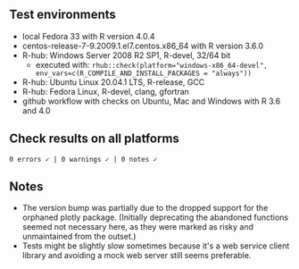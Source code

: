 ## Test environments
* local Fedora 33 with R version 4.0.4
* centos-release-7-9.2009.1.el7.centos.x86_64 with R version 3.6.0
* R-hub: Windows Server 2008 R2 SP1, R-devel, 32/64 bit
    * executed with: `rhub::check(platform="windows-x86_64-devel", env_vars=c(R_COMPILE_AND_INSTALL_PACKAGES = "always"))`
* R-hub: Ubuntu Linux 20.04.1 LTS, R-release, GCC
* R-hub: Fedora Linux, R-devel, clang, gfortran
* github workflow with checks on Ubuntu, Mac and Windows with R 3.6 and 4.0

## Check results on all platforms
```
0 errors ✓ | 0 warnings ✓ | 0 notes ✓
```

## Notes
* The version bump was partially due to the dropped support for the orphaned plotly package.
  (Initially deprecating the abandoned functions seemed not necessary here, as they were marked as risky and unmaintained from the outset.)
* Tests might be slightly slow sometimes because it's a web service client library 
and avoiding a mock web server still seems preferable.
